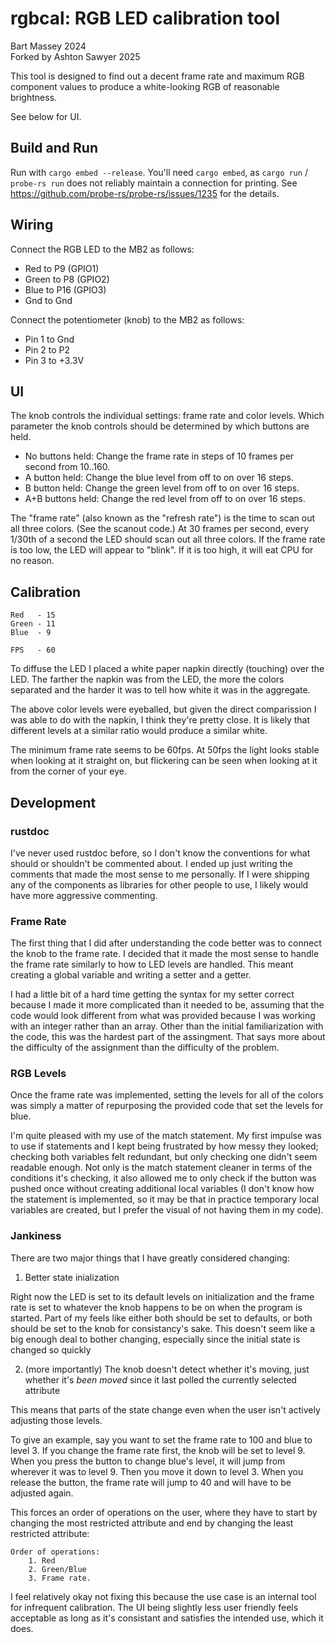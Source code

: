 # rgbcal: RGB LED calibration tool
Bart Massey 2024  
Forked by Ashton Sawyer 2025

This tool is designed to find out a decent frame rate and
maximum RGB component values to produce a white-looking RGB
of reasonable brightness.

See below for UI.

## Build and Run

Run with `cargo embed --release`. You'll need `cargo embed`, as
`cargo run` / `probe-rs run` does not reliably maintain a
connection for printing. See
https://github.com/probe-rs/probe-rs/issues/1235 for the
details.

## Wiring

Connect the RGB LED to the MB2 as follows:

* Red to P9 (GPIO1)
* Green to P8 (GPIO2)
* Blue to P16 (GPIO3)
* Gnd to Gnd

Connect the potentiometer (knob) to the MB2 as follows:

* Pin 1 to Gnd
* Pin 2 to P2
* Pin 3 to +3.3V

## UI

The knob controls the individual settings: frame rate and
color levels. Which parameter the knob controls should be
determined by which buttons are held.

* No buttons held: Change the frame rate in steps of 10
  frames per second from 10..160.
* A button held: Change the blue level from off to on over
  16 steps.
* B button held: Change the green level from off to on over
  16 steps.
* A+B buttons held: Change the red level from off to on over
  16 steps.

The "frame rate" (also known as the "refresh rate") is the
time to scan out all three colors. (See the scanout code.)
At 30 frames per second, every 1/30th of a second the LED
should scan out all three colors. If the frame rate is too
low, the LED will appear to "blink". If it is too high, it
will eat CPU for no reason.

## Calibration

```
Red   - 15
Green - 11
Blue  - 9

FPS   - 60
```

To diffuse the LED I placed a white paper napkin directly
(touching) over the LED. The farther the napkin was from the LED, the
more the colors separated and the harder it was to tell how white it 
was in the aggregate. 

The above color levels were eyeballed, but given the direct comparission
I was able to do with the napkin, I think they're pretty close. It is
likely that different levels at a similar ratio would produce
a similar white. 

The minimum frame rate seems to be 60fps. At 50fps the light looks 
stable when looking at it straight on, but flickering can be seen
when looking at it from the corner of your eye. 

## Development
### rustdoc
I've never used rustdoc before, so I don't know the conventions for what
should or shouldn't be commented about. I ended up just writing the
comments that made the most sense to me personally. If I were shipping
any of the components as libraries for other people to use, I likely would
have more aggressive commenting. 

### Frame Rate
The first thing that I did after understanding the code better was to 
connect the knob to the frame rate. I decided that it made the most sense
to handle the frame rate similarly to how to LED levels are handled. This
meant creating a global variable and writing a setter and a getter. 

I had a little bit of a hard time getting the syntax for my setter correct
because I made it more complicated than it needed to be, assuming that 
the code would look different from what was provided because I was working
with an integer rather than an array. Other than the initial familiarization
with the code, this was the hardest part of the assingment. That says more
about the difficulty of the assignment than the difficulty of the problem.  

### RGB Levels
Once the frame rate was implemented, setting the levels for all of the
colors was simply a matter of repurposing the provided code that set the 
levels for blue. 

I'm quite pleased with my use of the match statement. My first impulse was
to use if statements and I kept being frustrated by how messy they looked;
checking both variables felt redundant, but only checking one didn't seem
readable enough. Not only is the match statement cleaner in terms of the
conditions it's checking, it also allowed me to only check if the button
was pushed once without creating additional local variables (I don't know
how the statement is implemented, so it may be that in practice temporary
local variables are created, but I prefer the visual of not having them
in my code). 

### Jankiness
There are two major things that I have greatly considered changing:

1. Better state inialization

Right now the LED is set to its default levels on initialization and the
frame rate is set to whatever the knob happens to be on when the program
is started. Part of my feels like either both should be set to defaults,
or both should be set to the knob for consistancy's sake. This doesn't seem
like a big enough deal to bother changing, especially since the initial
state is changed so quickly

2. (more importantly) The knob doesn't detect whether it's moving, just 
whether it's *been moved* since it last polled the currently selected attribute

This means that parts of the state change even when the user isn't actively 
adjusting those levels.

To give an example, say you want to set the frame rate to 100 and blue to
level 3. If you change the frame rate first, the knob will be set to level
9\. When you press the button to change blue's level, it will jump from 
wherever it was to level 9. Then you move it down to level 3. When you
release the button, the frame rate will jump to 40 and will have to be
adjusted again. 

This forces an order of operations on the user, where they have to start by
changing the most restricted attribute and end by changing the least
restricted attribute:

```
Order of operations: 
    1. Red
    2. Green/Blue
    3. Frame rate. 
```

I feel relatively okay not fixing this because the use case is an internal
tool for infrequent calibration. The UI being slightly less user friendly
feels acceptable as long as it's consistant and satisfies the intended use,
which it does. 

